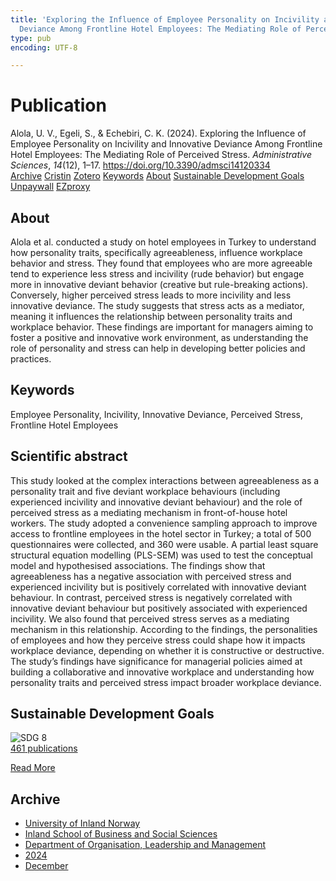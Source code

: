```yaml
---
title: 'Exploring the Influence of Employee Personality on Incivility and Innovative
  Deviance Among Frontline Hotel Employees: The Mediating Role of Perceived Stress'
type: pub
encoding: UTF-8

---
```

<h1>Publication</h1>
<article id="csl-bib-container-S2UMNITK" class="csl-bib-container">
  <div class="csl-bib-body"> <div class="csl-entry">Alola, U. V., Egeli, S., &#38; Echebiri, C. K. (2024). Exploring the Influence of Employee Personality on Incivility and Innovative Deviance Among Frontline Hotel Employees: The Mediating Role of Perceived Stress. <i>Administrative Sciences</i>, <i>14</i>(12), 1–17. <a href="https://doi.org/10.3390/admsci14120334">https://doi.org/10.3390/admsci14120334</a></div> </div>
  <div class="csl-bib-buttons">
    <a href="#taxonomy-article-S2UMNITK" alt="archive" class="csl-bib-button">Archive</a>
    <a href="https://app.cristin.no/results/show.jsf?id=2331726" alt="Cristin" class="csl-bib-button">Cristin</a>
    <a href="http://zotero.org/groups/5881554/items/S2UMNITK" alt="Zotero" class="csl-bib-button">Zotero</a>
    <a href="#keywords-article-S2UMNITK" alt="keywords" class="csl-bib-button">Keywords</a>
    <a href="#about-article-S2UMNITK" alt="about_pub" class="csl-bib-button">About</a>
    <a href="#sdg-article-S2UMNITK" alt="sdg" class="csl-bib-button">Sustainable Development Goals</a>
    <a href="https://doi.org/10.3390/admsci14120334" alt="Unpaywall" class="csl-bib-button">Unpaywall</a>
    <a href="https://doi.org/10.3390/admsci14120334" alt="EZproxy" class="csl-bib-button">EZproxy</a>
  </div>
  <div id="csl-bib-meta-container-S2UMNITK"></div>
</article>
<div id="csl-bib-meta-S2UMNITK" class="csl-bib-meta">
  <article id="about-article-S2UMNITK" class="about_pub-article">
    <h1>About</h1>
    Alola et al. conducted a study on hotel employees in Turkey to understand how personality traits, specifically agreeableness, influence workplace behavior and stress. They found that employees who are more agreeable tend to experience less stress and incivility (rude behavior) but engage more in innovative deviant behavior (creative but rule-breaking actions). Conversely, higher perceived stress leads to more incivility and less innovative deviance. The study suggests that stress acts as a mediator, meaning it influences the relationship between personality traits and workplace behavior. These findings are important for managers aiming to foster a positive and innovative work environment, as understanding the role of personality and stress can help in developing better policies and practices.
  </article>
  <article id="keywords-article-S2UMNITK" class="keywords-article">
    <h1>Keywords</h1>
    Employee Personality, Incivility, Innovative Deviance, Perceived Stress, Frontline Hotel Employees
  </article>
  <article id="abstract-article-S2UMNITK" class="abstract-article">
    <h1>Scientific abstract</h1>
    This study looked at the complex interactions between agreeableness as a personality trait and five deviant workplace behaviours (including experienced incivility and innovative deviant behaviour) and the role of perceived stress as a mediating mechanism in front-of-house hotel workers. The study adopted a convenience sampling approach to improve access to frontline employees in the hotel sector in Turkey; a total of 500 questionnaires were collected, and 360 were usable. A partial least square structural equation modelling (PLS-SEM) was used to test the conceptual model and hypothesised associations. The findings show that agreeableness has a negative association with perceived stress and experienced incivility but is positively correlated with innovative deviant behaviour. In contrast, perceived stress is negatively correlated with innovative deviant behaviour but positively associated with experienced incivility. We also found that perceived stress serves as a mediating mechanism in this relationship. According to the findings, the personalities of employees and how they perceive stress could shape how it impacts workplace deviance, depending on whether it is constructive or destructive. The study’s findings have significance for managerial policies aimed at building a collaborative and innovative workplace and understanding how personality traits and perceived stress impact broader workplace deviance.
  </article>
  <article id="sdg-article-S2UMNITK" class="sdg-article">
    <h1>Sustainable Development Goals</h1>
    <div class="sdg-container"><div id="sdg8" class="sdg">
        <img src="{{< params subfolder >}}images/sdg/sdg08_en.png" class="image" alt="SDG 8">
        <div class="sdg-overlay">
          <a href="{{< params subfolder >}}en/archive/?sdg=8#archive" class="sdg-publication-count"><span>461</span> publications</a>
          <p><a href="https://sdgs.un.org/goals/goal8" class="sdg-read-more">Read More</a></p>
        </div>
      </div></div>
  </article>
  <article id="taxonomy-article-S2UMNITK" class="taxonomy-article">
    <h1>Archive</h1>
    <ul>
      <li><a href="{{< params subfolder >}}en/archive/?key=3DCRN523">University of Inland Norway</a></li>
      <li><a href="{{< params subfolder >}}en/archive/?key=DU8Q9LN9">Inland School of Business and Social Sciences</a></li>
      <li><a href="{{< params subfolder >}}en/archive/?key=4LUWR3ZM">Department of Organisation, Leadership and Management</a></li>
      <li><a href="{{< params subfolder >}}en/archive/?key=TY5PNNUR">2024</a></li>
      <li><a href="{{< params subfolder >}}en/archive/?key=YRAMKLSV">December</a></li>
    </ul>
  </article>
</div>
